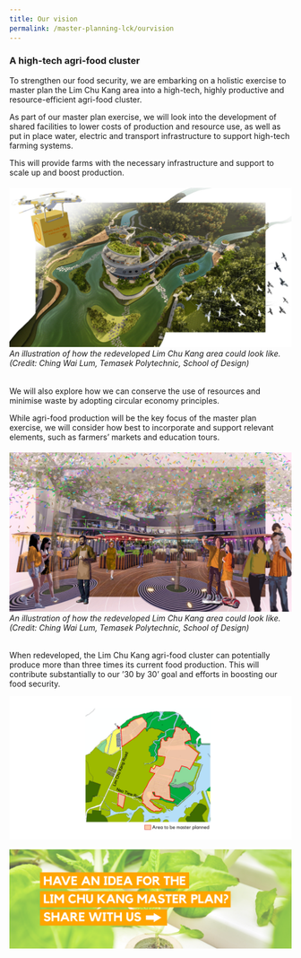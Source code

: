 ```yaml
---
title: Our vision
permalink: /master-planning-lck/ourvision
---
```

### A high-tech agri-food cluster

To strengthen our food security, we are embarking on a holistic exercise to master plan the Lim Chu Kang area into a high-tech, highly productive and resource-efficient agri-food cluster.  

As part of our master plan exercise, we will look into the development of shared facilities to lower costs of production and resource use, as well as put in place water, electric and transport infrastructure to support high-tech farming systems. 

This will provide farms with the necessary infrastructure and support to scale up and boost production.
###### ![](/images/aerial_ching%20wai%20lum.jpg)An illustration of how the redeveloped Lim Chu Kang area could look like. (Credit: Ching Wai Lum, Temasek Polytechnic, School of Design)

We will also explore how we can conserve the use of resources and minimise waste by adopting circular economy principles. 

While agri-food production will be the key focus of the master plan exercise, we will consider how best to incorporate and support relevant elements, such as farmers’ markets and education tours.

###### ![](/images/market_ching%20wai%20lum.JPG) An illustration of how the redeveloped Lim Chu Kang area could look like. (Credit: Ching Wai Lum, Temasek Polytechnic, School of Design)

When redeveloped, the Lim Chu Kang agri-food cluster can potentially produce more than three times its current food production. This will contribute substantially to our ’30 by 30’ goal and  efforts in boosting our food security.

![](/images/LCKMP%20map-01.png)

[![](/images/LCKMP%2002-01.png)](https://form.gov.sg/#!/60829e0cc3ed7d0011ad49db)